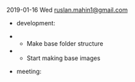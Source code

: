 2019-01-16 Wed <ruslan.mahin1@gmail.com>

- development:
- - Make base folder structure
- - Start making base images

- meeting:
